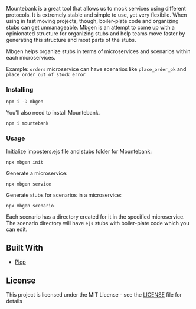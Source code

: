 Mountebank is a great tool that allows us to mock services using different protocols. It is extremely stable and simple to use, yet very flexibile. When using in fast moving projects, though, boiler-plate code and organizing stubs can get unmanageable. Mbgen is an attempt to come up with a opinionated structure for organizing stubs and help teams move faster by generating this structure and most parts of the stubs.

Mbgen helps organize stubs in terms of microservices and scenarios within each microservices.

Example: `orders` microservice can have scenarios like `place_order_ok` and `place_order_out_of_stock_error`

### Installing
```
npm i -D mbgen
```
You'll also need to install Mountebank.
```
npm i mountebank
```
### Usage

Initialize imposters.ejs file and stubs folder for Mountebank:

```npx mbgen init```

Generate a microservice:

```npx mbgen service```

Generate stubs for scenarios in a microservice:

```npx mbgen scenario```

Each scenario has a directory created for it in the specified microservice. The scenario directory will have `ejs` stubs with boiler-plate code which you can edit.

## Built With

* [Plop](https://plopjs.com/)

## License

This project is licensed under the MIT License - see the [LICENSE](LICENSE) file for details
